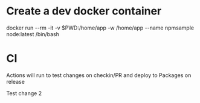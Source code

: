

# Create a dev docker container

docker run --rm -it -v $PWD:/home/app -w /home/app --name npmsample node:latest /bin/bash


# CI

Actions will run to test changes on checkin/PR and deploy to Packages on release

Test change 2